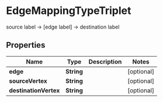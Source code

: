 

# EdgeMappingTypeTriplet

source label -> [edge label] -> destination label

## Properties

| Name | Type | Description | Notes |
|------------ | ------------- | ------------- | -------------|
|**edge** | **String** |  |  [optional] |
|**sourceVertex** | **String** |  |  [optional] |
|**destinationVertex** | **String** |  |  [optional] |




